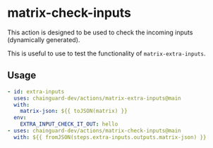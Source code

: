 # matrix-check-inputs

This action is designed to be used to check the incoming
inputs (dynamically generated).

This is useful to use to test the functionality of `matrix-extra-inputs`.

## Usage

```yaml
- id: extra-inputs
  uses: chainguard-dev/actions/matrix-extra-inputs@main
  with:
    matrix-json: ${{ toJSON(matrix) }}
  env:
    EXTRA_INPUT_CHECK_IT_OUT: hello
- uses: chainguard-dev/actions/matrix-check-inputs@main
  with: ${{ fromJSON(steps.extra-inputs.outputs.matrix-json) }}
```
